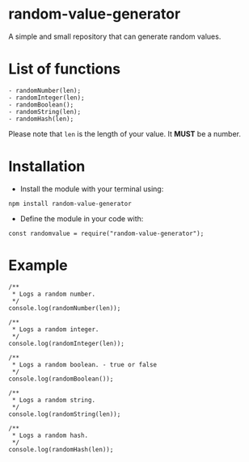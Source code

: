 # random-value-generator

A simple and small repository that can generate random values.

# List of functions

```
- randomNumber(len);
- randomInteger(len);
- randomBoolean();
- randomString(len);
- randomHash(len);
```

Please note that `len` is the length of your value. It **MUST** be a number.

# Installation

- Install the module with your terminal using:
```
npm install random-value-generator
```

- Define the module in your code with:
```
const randomvalue = require("random-value-generator");
```

# Example

```
/**
 * Logs a random number.
 */
console.log(randomNumber(len));

/**
 * Logs a random integer.
 */
console.log(randomInteger(len));

/**
 * Logs a random boolean. - true or false
 */
console.log(randomBoolean());

/**
 * Logs a random string.
 */
console.log(randomString(len));

/**
 * Logs a random hash.
 */
console.log(randomHash(len));
```
